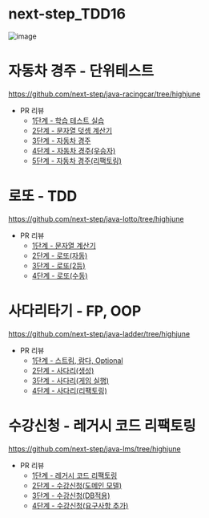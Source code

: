 # next-step_TDD16

![image](https://github.com/Highjune/TIL/assets/57219160/3374b131-f29b-42a1-b986-ed9a7a5ae411)

# 자동차 경주 - 단위테스트
https://github.com/next-step/java-racingcar/tree/highjune
- PR 리뷰
    - [1단계 - 학습 테스트 실습](https://github.com/next-step/java-racingcar/pull/4094)
    - [2단계 - 문자열 덧셈 계산기](https://github.com/next-step/java-racingcar/pull/4438)
    - [3단계 - 자동차 경주](https://github.com/next-step/java-racingcar/pull/4488)
    - [4단계 - 자동차 경주(우승자)](https://github.com/next-step/java-racingcar/pull/4621)
    - [5단계 - 자동차 경주(리팩토링)](https://github.com/next-step/java-racingcar/pull/4678)

# 로또 - TDD
https://github.com/next-step/java-lotto/tree/highjune
- PR 리뷰
    - [1단계 - 문자열 계산기](https://github.com/next-step/java-lotto/pull/3040)
    - [2단계 - 로또(자동)](https://github.com/next-step/java-lotto/pull/3115)
    - [3단계 - 로또(2등)](https://github.com/next-step/java-lotto/pull/3173)
    - [4단계 - 로또(수동)](https://github.com/next-step/java-lotto/pull/3229)

# 사다리타기 - FP, OOP
https://github.com/next-step/java-ladder/tree/highjune
- PR 리뷰
    - [1단계 - 스트림, 람다, Optional](https://github.com/next-step/java-ladder/pull/1799)
    - [2단계 - 사다리(생성)](https://github.com/next-step/java-ladder/pull/1818)
    - [3단계 - 사다리(게임 실행)](https://github.com/next-step/java-ladder/pull/1835)
    - [4단계 - 사다리(리팩토링)](https://github.com/next-step/java-ladder/pull/1859)

# 수강신청 - 레거시 코드 리팩토링
https://github.com/next-step/java-lms/tree/highjune
- PR 리뷰
    - [1단계 - 레거시 코드 리팩토링](https://github.com/next-step/java-lms/pull/80)
    - [2단계 - 수강신청(도메인 모델)](https://github.com/next-step/java-lms/pull/126)
    - [3단계 - 수강신청(DB적용)](https://github.com/next-step/java-lms/pull/126)
    - [4단계 - 수강신청(요구사항 추가)](https://github.com/next-step/java-lms/pull/207)